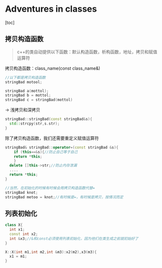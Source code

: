 # Adventures in classes

[toc]

## 拷贝构造函数

> c++的类自动提供以下函数：默认构造函数，析构函数，地址，拷贝和赋值运算符

拷贝构造函数：class_name(const class_name&)

```c++
//以下都是拷贝构造函数
stringBad motool;

stringBad a(mottol);
stringBad b = mottol;
stringBad c = stringBad(mottol)
```

-> 浅拷贝和深拷贝

```c++
stringBad::stringBad(const stringBad&s){
  std::strcpy(str,s.str);
}
```

除了拷贝构造函数，我们还需要重定义赋值运算符

```c++
stringBad& stringBad::operator=(const stringBad &s){
 	if (this==&s){//防止自己等于自己
  	return *this;
 	}
  delete []this->str;//防止内存泄漏
  ....
  return *this;
}

//当然，在初始化的时候有时候会用拷贝构造函数代替=
stringBad knot;
stringBad metoo = knot;//有时候是=，有时候是拷贝，按情况而定
```





## 列表初始化

```c++
class X{
  int x1;
  const int x2;
  int &x3;//&和const必须使用列表初始化，因为他们在类生成之前就初始好了
}

X::X(int m1,int m2,int &m3):x2(m2),x3(m3){
  x1 = m1;
}
```

